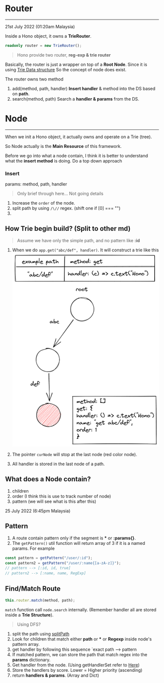 # Router

---

21st July 2022 (01:20am Malaysia)

Inside a Hono object, it owns a **TrieRouter**.

```ts
readonly router = new TrieRouter();
```

> Hono provide two router, **reg-exp & trie router**

Basically, the router is just a wrapper on top of a **Root Node**. Since it is using [Trie Data structure](https://en.wikipedia.org/wiki/Trie#:~:text=In%20computer%20science%2C%20a%20trie,key%2C%20but%20by%20individual%20characters.) So the concept of node does exist.

The router owns two method

1. add(method, path, handler)
   **Insert handler** & method into the DS based on **path**.
2. search(method, path)
   Search a **handler & params** from the DS.

# Node

---

When we init a Hono object, it actually owns and operate on a Trie (tree).

So Node actually is the **Main Resource** of this framework.

Before we go into what a node contain, I think it is better to understand what the **insert method** is doing. Do a top down approach

### Insert

params: method, path, handler

> Only brief through here... Not going details

1. Increase the `order` of the node.
2. split path by using `/\//` regex. (shift one if [0] === "")
3.

## How Trie begin build? (Split to other md)

> Assume we have only the simple path, and no pattern like **:id**

1. When we do `app.get("abc/def", handler)`. It will construct a trie like this
   ![buildTrie](./images/build_trie.png "build Trie")

2. The pointer `curNode` will stop at the last node (red color node).

3. All handler is stored in the last node of a path.

## What does a Node contain?

1. children
2. order (I think this is use to track number of node)
3. pattern (we will see what is this after this)

25 July 2022 (6:45pm Malaysia)

## Pattern

1. A route contain pattern only if the segment is **\*** or **:params{}**.
2. The `getPattern()` util function will return array of 3 if it is a named params. For example

```ts
const pattern = getPattern("/user/:id");
const pattern2 = getPattern("/user/:name{[a-zA-z]}");
// pattern --> [:id, id, true]
// pattern2 --> [:name, name, RegExp]
```

## Find/Match Route

```ts
this.router.match(method, path);
```

`match` function call `node.search` internally. (Remember handler all are stored inside a **Trie Structure**).

> Using DFS?

1. split the path using [splitPath](./4_utils.md)
2. Look for children that match either **path** or **\*** or **Regexp** inside node's pattern array.
3. get handler by following this sequence
   `exact path --> pattern
4. If matched pattern, we can store the path that match regex into the **params** dictionary.
5. Get handler from the node. (Using getHandlerSet refer to [Here](./4_utils.md))
6. Store the handlers by score. Lower = Higher priority (ascending)
7. return **handlers & params**. (Array and Dict)
